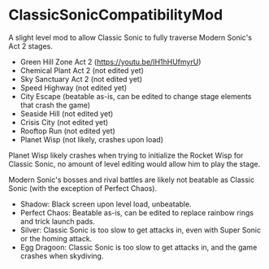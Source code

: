 # ClassicSonicCompatibilityMod
A slight level mod to allow Classic Sonic to fully traverse Modern Sonic's Act 2 stages.

- Green Hill Zone Act 2 (https://youtu.be/IH1hHUfmyrU)
- Chemical Plant Act 2 (not edited yet)
- Sky Sanctuary Act 2 (not edited yet)
- Speed Highway (not edited yet)
- City Escape (beatable as-is, can be edited to change stage elements that crash the game)
- Seaside Hill (not edited yet)
- Crisis City (not edited yet)
- Rooftop Run (not edited yet)
- Planet Wisp (not likely, crashes upon load)

Planet Wisp likely crashes when trying to initialize the Rocket Wisp for Classic Sonic, no amount of level editing would allow him to play the stage.

Modern Sonic's bosses and rival battles are likely not beatable as Classic Sonic (with the exception of Perfect Chaos).
- Shadow: Black screen upon level load, unbeatable.
- Perfect Chaos: Beatable as-is, can be edited to replace rainbow rings and trick launch pads.
- Silver: Classic Sonic is too slow to get attacks in, even with Super Sonic or the homing attack.
- Egg Dragoon: Classic Sonic is too slow to get attacks in, and the game crashes when skydiving.
